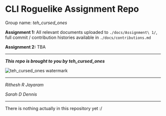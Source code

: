 # CLI Roguelike Assignment Repo

Group name: _teh\_cursed\_ones_


**Assignment 1:** All relevant documents uploaded to `./docs/Assignment\ 1/`, full commit / contribution histories available in `./docs/contributions.md`


**Assignment 2:** TBA

--------------------------------------------------------

_**This repo is brought to you by teh\_cursed\_ones**_

![teh_cursed_ones watermark](https://i.imgur.com/MOOqVjQ.jpg)

--------------------------------------------------------

_Rithesh R Jayaram_

_Sarah D Dennis_

--------------------------------------------------------


There is nothing actually in this repository yet :/